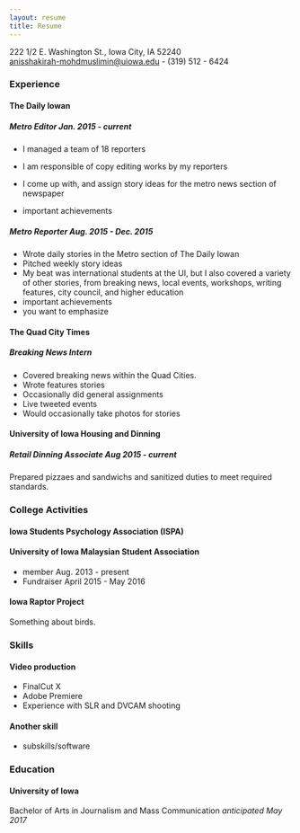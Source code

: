 ```yaml
---
layout: resume
title: Resume
---
```

222 1/2 E. Washington St., Iowa City, IA 52240  
[anisshakirah-mohdmuslimin@uiowa.edu](mailto:anisshakirah-mohdmuslimin@uiowa.edu) - (319) 512 - 6424

### Experience

#### The Daily Iowan

##### Metro Editor *Jan. 2015 - current*
* I managed a team of 18 reporters 
* I am responsible of copy editing works by my reporters 
* I come up with, and assign story ideas for the metro news section of newspaper 


* important achievements

##### Metro Reporter *Aug. 2015 - Dec. 2015*
* Wrote daily stories in the Metro section of The Daily Iowan 
* Pitched weekly story ideas 
* My beat was international students at the UI, but I also covered a variety of other stories, from breaking news, local events, workshops, writing features, city council, and higher education
* important achievements
* you want to emphasize

#### The Quad City Times

##### Breaking News Intern
* Covered breaking news within the Quad Cities.
* Wrote features stories
* Occasionally did general assignments
* Live tweeted events
* Would occasionally take photos for stories

#### University of Iowa Housing and Dinning 

##### Retail Dinning Associate *Aug 2015 - current*
Prepared pizzaes and sandwichs and sanitized duties to meet required standards.  


### College Activities
#### Iowa Students Psychology Association (ISPA)
#### University of Iowa Malaysian Student Association   


* member Aug. 2013 - present
* Fundraiser April 2015 - May 2016



#### Iowa Raptor Project
Something about birds.

### Skills
#### Video production
* FinalCut X
* Adobe Premiere
* Experience with SLR and DVCAM shooting

#### Another skill
* subskills/software

### Education
#### University of Iowa
Bachelor of Arts in Journalism and Mass Communication *anticipated May 2017* 
